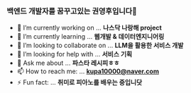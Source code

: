 ### 백엔드 개발자를 꿈꾸고있는 권영후입니다🙂

- 🔭 I’m currently working on ... **나스닥 나랑해 project**
- 🌱 I’m currently learning ... **웹개발 & 데이터엔지니어링**
- 👯 I’m looking to collaborate on ... **LLM을 활용한 서비스 개발**
- 🤔 I’m looking for help with ... **서비스 기획**
- 💬 Ask me about ... **파스타 레시피ㅎㅎ**
- 📫 How to reach me: ... **kupa10000@naver.com**
- ⚡ Fun fact: ... **취미로 피아노를 배우는 중입니닷**


